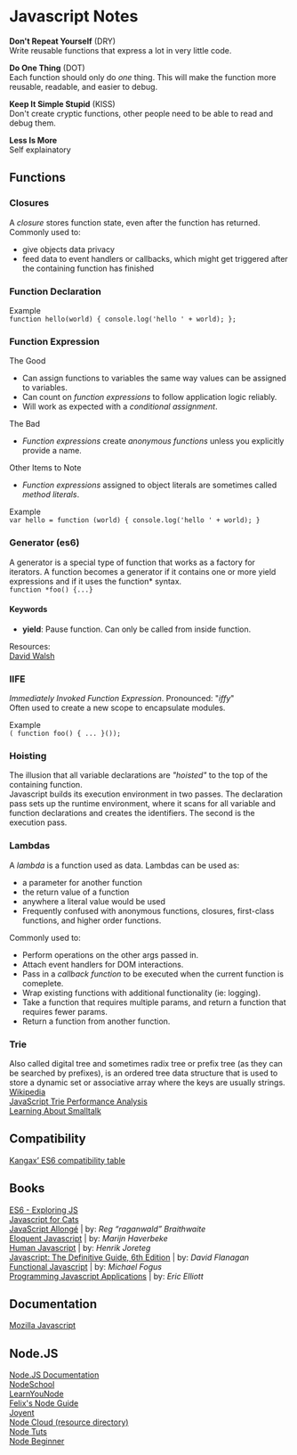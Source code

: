 # Javascript Notes  

**Don't Repeat Yourself** (DRY)  
Write reusable functions that express a lot in very little code.  

**Do One Thing** (DOT)  
Each function should only do *one* thing. This will make the function more reusable, readable, and easier to debug.  

**Keep It Simple Stupid** (KISS)  
Don't create cryptic functions, other people need to be able to read and debug them.  

**Less Is More**  
Self explainatory  

  
## Functions  

### Closures  
A _closure_ stores function state, even after the function has returned.  
Commonly used to:  
* give objects data privacy
* feed data to event handlers or callbacks, which might get triggered after the containing function has finished  

### Function Declaration  

Example  
`function hello(world) { console.log('hello ' + world); }; `  


### Function Expression    

The Good  
* Can assign functions to variables the same way values can be assigned to variables.
* Can count on _function expressions_ to follow application logic reliably.
* Will work as expected with a _conditional assignment_.  

The Bad  
* _Function expressions_ create _anonymous functions_ unless you explicitly provide a name.  

Other Items to Note  
* _Function expressions_ assigned to object literals are sometimes called _method literals_.  

Example  
` var hello = function (world) { console.log('hello ' + world); }  `  


### Generator (es6)  
A generator is a special type of function that works as a factory for iterators. A function becomes a generator if it contains one or more yield expressions and if it uses the function* syntax.  
`function *foo() {...}`  

#### Keywords  
* **yield**:  Pause function. Can only be called from inside function.

Resources:  
[David Walsh](http://davidwalsh.name/es6-generators) 


### IIFE  
_Immediately Invoked Function Expression_. Pronounced: "_iffy_"  
Often used to create a new scope to encapsulate modules.

Example  
`( function foo() { ... }());`  


### Hoisting  
The illusion that all variable declarations are _"hoisted"_ to the top of the containing function.  
Javascript builds its execution environment in two passes. The declaration pass sets up the runtime environment, where it scans for all variable and function declarations and creates the identifiers. The second is the execution pass.  


### Lambdas  
A _lambda_ is a function used as data. Lambdas can be used as:  
* a parameter for another function  
* the return value of a function  
* anywhere a literal value would be used  
* Frequently confused with anonymous functions, closures, first-class functions, and higher order functions.  

Commonly used to:   
* Perform operations on the other args passed in.
* Attach event handlers for DOM interactions. 
* Pass in a _callback function_ to be executed when the current function is comeplete.
* Wrap existing functions with additional functionality (ie: logging).
* Take a function that requires multiple params, and return a function that requires fewer params.
* Return a function from another function. 

### Trie
Also called digital tree and sometimes radix tree or prefix tree (as they can be searched by prefixes), is an ordered tree data structure that is used to store a dynamic set or associative array where the keys are usually strings.  
[Wikipedia](https://en.wikipedia.org/wiki/Trie)  
[JavaScript Trie Performance Analysis](http://ejohn.org/blog/javascript-trie-performance-analysis/)  
[Learning About Smalltalk](http://www.atariarchives.org/bcc1/showpage.php?page=61)  


## Compatibility  
[Kangax’ ES6 compatibility table](http://kangax.github.io/compat-table/es6/)  


## Books  
[ES6 - Exploring JS](http://exploringjs.com/es6/)  
[Javascript for Cats](http://jsforcats.com/)  
[JavaScript Allongé](https://leanpub.com/javascriptallongesix/read) | by: _Reg “raganwald” Braithwaite_   
[Eloquent Javascript](http://eloquentjavascript.net/) | by: _Marijn Haverbeke_  
[Human Javascript](http://read.humanjavascript.com/) | by: _Henrik Joreteg_  
[Javascript: The Definitive Guide, 6th Edition](http://shop.oreilly.com/product/9780596805531.do) | by: _David Flanagan_  
[Functional Javascript](http://shop.oreilly.com/product/0636920028857.do) | by: _Michael Fogus_  
[Programming Javascript Applications](http://chimera.labs.oreilly.com/books/1234000000262/index.html) | by: _Eric Elliott_  



## Documentation  
[Mozilla Javascript](https://developer.mozilla.org/en-US/docs/Web/JavaScript)  


## Node.JS  
[Node.JS Documentation](https://nodejs.org/documentation/)  
[NodeSchool](http://nodeschool.io/)  
[LearnYouNode](https://github.com/rvagg/learnyounode)  
[Felix's Node Guide](http://nodeguide.com/)  
[Joyent](https://www.joyent.com/developers/node)  
[Node Cloud (resource directory)](http://www.nodecloud.org/)  
[Node Tuts](http://nodetuts.com/)  
[Node Beginner](http://www.nodebeginner.org/)  
